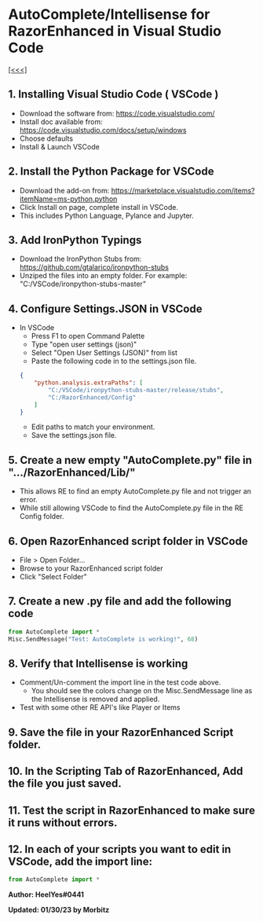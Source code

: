 # AutoComplete/Intellisense for RazorEnhanced in Visual Studio Code

[[<<<]](../index.md)


## 1. Installing Visual Studio Code ( VSCode )
- Download the software from: https://code.visualstudio.com/
- Install doc available from: https://code.visualstudio.com/docs/setup/windows
- Choose defaults
- Install & Launch VSCode

## 2. Install the Python Package for VSCode
- Download the add-on from: https://marketplace.visualstudio.com/items?itemName=ms-python.python
- Click Install on page, complete install in VSCode.
- This includes Python Language, Pylance and Jupyter.

## 3. Add IronPython Typings
- Download the IronPython Stubs from: https://github.com/gtalarico/ironpython-stubs
- Unziped the files into an empty folder.  For example: "C:/VSCode/ironpython-stubs-master"

## 4. Configure Settings.JSON in VSCode
- In VSCode
    - Press F1 to open Command Palette
    - Type "open user settings (json)"
    - Select "Open User Settings (JSON)" from list
    - Paste the following code in to the settings.json file.
    ```json
    {
        "python.analysis.extraPaths": [
            "C:/VSCode/ironpython-stubs-master/release/stubs",
            "C:/RazorEnhanced/Config"
        ]
    }
    ```
    - Edit paths to match your environment.
    - Save the settings.json file.

## 5. Create a new empty "AutoComplete.py" file in ".../RazorEnhanced/Lib/"
- This allows RE to find an empty AutoComplete.py file and not trigger an error.
- While still allowing VSCode to find the AutoComplete.py file in the RE Config folder.

## 6. Open RazorEnhanced script folder in VSCode
- File > Open Folder...
- Browse to your RazorEnhanced script folder
- Click "Select Folder"

## 7. Create a new .py file and add the following code
```py
from AutoComplete import *
Misc.SendMessage("Test: AutoComplete is working!", 68)
```

## 8. Verify that Intellisense is working
- Comment/Un-comment the import line in the test code above.
    - You should see the colors change on the Misc.SendMessage line as the Intellisense is removed and applied.
- Test with some other RE API's like Player or Items

## 9. Save the file in your RazorEnhanced Script folder.

## 10. In the Scripting Tab of RazorEnhanced, Add the file you just saved.

## 11. Test the script in RazorEnhanced to make sure it runs without errors.

## 12. In each of your scripts you want to edit in VSCode, add the import line:
```py
from AutoComplete import *
```


**Author: HeelYes#0441**

**Updated: 01/30/23 by Morbitz**
